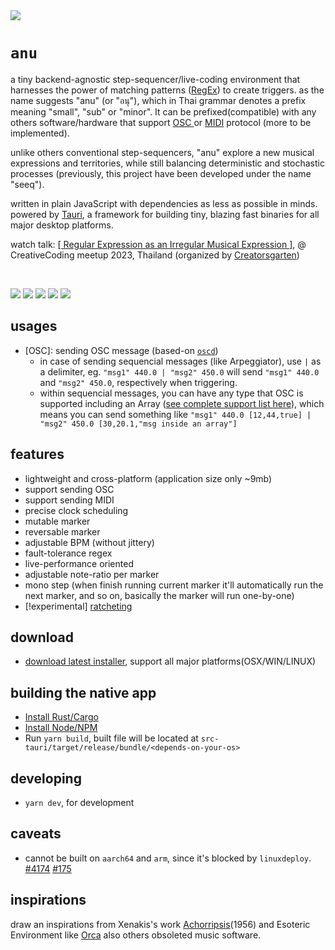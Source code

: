 <img src="./src/media/images/banner2.png"/>

# `anu`

a tiny backend-agnostic step-sequencer/live-coding environment that harnesses the power of matching patterns ([RegEx](https://regexr.com)) to create triggers. as the name suggests "anu" (or "อนุ"), which in Thai grammar denotes a prefix meaning "small", "sub" or "minor". It can be prefixed(compatible) with any others software/hardware that support [ OSC ](https://en.wikipedia.org/wiki/Open_Sound_Control) or [MIDI](https://en.wikipedia.org/wiki/MIDI) protocol (more to be implemented).
 
unlike others conventional step-sequencers, "anu" explore a new musical expressions and territories, while still balancing deterministic and stochastic processes (previously, this project have been developed under the name "seeq").

written in plain JavaScript with dependencies as less as possible in minds. powered by [Tauri](https://tauri.app/), a framework for building tiny, blazing fast binaries for all major desktop platforms.

watch talk: [[ Regular Expression as an Irregular Musical Expression ]](https://www.youtube.com/watch?v=kXfi4FhzCi8), @ CreativeCoding meetup 2023, Thailand (organized by [Creatorsgarten](https://creatorsgarten.org/))

&nbsp;

<img src="./src/media/images/anu-ss.png"/>
<img src="./src/media/images/anu-console.gif"/>
<img src="./src/media/images/anu-ss-1.gif"/>
<img src="./src/media/images/anu-ss-2.gif"/>
<img src="./src/media/images/anu-ss-3.gif"/>

## usages
- [OSC]: sending OSC message (based-on [`oscd`](https://github.com/karnpapon/oscd))
  - in case of sending sequencial messages (like Arpeggiator), use `|` as a delimiter, eg. `"msg1" 440.0 | "msg2" 450.0` will send `"msg1" 440.0` and `"msg2" 450.0`, respectively when triggering. 
  - within sequencial messages, you can have any type that OSC is supported including an Array ([see complete support list here](https://github.com/karnpapon/oscd#usage)), which means you can send something like `"msg1" 440.0 [12,44,true] | "msg2" 450.0 [30,20.1,"msg inside an array"]`

## features
- lightweight and cross-platform (application size only ~9mb)
- support sending OSC
- support sending MIDI
- precise clock scheduling
- mutable marker
- reversable marker
- adjustable BPM (without jittery)
- fault-tolerance regex
- live-performance oriented
- adjustable note-ratio per marker
- mono step (when finish running current marker it'll automatically run the next marker, and so on, basically the marker will run one-by-one)
- [!experimental] [ratcheting](https://learningmodular.com/glossary/ratcheting/)

## download
- [download latest installer](https://github.com/karnpapon/anu/releases), support all major platforms(OSX/WIN/LINUX)

## building the native app

- [Install Rust/Cargo](https://www.rust-lang.org/learn/get-started)
- [Install Node/NPM](https://nodejs.org/)
- Run `yarn build`, built file will be located at `src-tauri/target/release/bundle/<depends-on-your-os>`

## developing
- `yarn dev`, for development

## caveats
- cannot be built on `aarch64` and `arm`, since it's blocked by `linuxdeploy`. [#4174](https://github.com/tauri-apps/tauri/issues/4174#issuecomment-1134954542) [#175](https://github.com/linuxdeploy/linuxdeploy/issues/175)

## inspirations
draw an inspirations from Xenakis's work [Achorripsis](https://muse.jhu.edu/article/7871/summary)(1956) and Esoteric Environment like [Orca](https://hundredrabbits.itch.io/orca) also others obsoleted music software.
